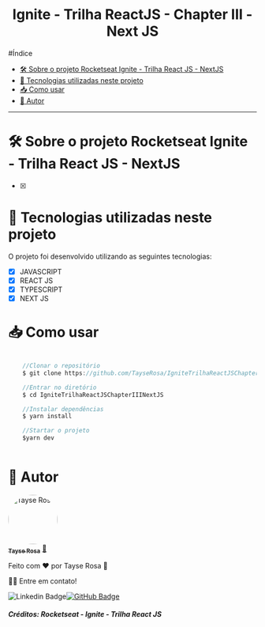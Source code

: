 <h1 align="center">Ignite - Trilha ReactJS - Chapter III - Next JS </h1>

#Índice
- [🛠 Sobre o projeto Rocketseat Ignite - Trilha React JS - NextJS](#-sobre-o-projeto-rocketseat-ignite---trilha-react-js---nextjs)
- [🚀 Tecnologias utilizadas neste projeto](#-tecnologias-utilizadas-neste-projeto)
- [📥 Como usar](#-como-usar)
- [🚀 Autor](#-autor)
  
---
# 🛠 Sobre o projeto Rocketseat Ignite - Trilha React JS - NextJS
- [x] 


# 🚀 Tecnologias utilizadas neste projeto
O projeto foi desenvolvido utilizando as seguintes tecnologias:

- [x] JAVASCRIPT
- [x] REACT JS
- [x] TYPESCRIPT
- [X] NEXT JS

# 📥 Como usar
```js

    //Clonar o repositório
    $ git clone https://github.com/TayseRosa/IgniteTrilhaReactJSChapterIIINextJS.git

    //Entrar no diretório
    $ cd IgniteTrilhaReactJSChapterIIINextJS

    //Instalar dependências
    $ yarn install 

    //Startar o projeto
    $yarn dev
    

``` 

# 🚀 Autor

<a href="https://www.tayserosa.dev">
 <img style="border-radius: 50%;" src="https://avatars.githubusercontent.com/u/31596454?v=4" width="100px;" alt="Tayse Rosa" style="border-radius:50%"/>
 <br />
 <sub><b>Tayse Rosa</b></sub></a> <a href="https://www.tayserosa.dev" title="Tayse Rosa">🚀</a>


Feito com ❤️ por Tayse Rosa 🚀

👋🏽 Entre em contato!

![Linkedin Badge](https://img.shields.io/badge/-TayseRosa-blue?style=flat-square&logo=Linkedin&logoColor=white&link=https://www.linkedin.com/in/tayse-rosa-3b683151/)[![GitHub Badge](https://img.shields.io/badge/GitHub-100000?style=for-the-badge&logo=github&logoColor=white)](https://github.com/TayseRosa/)

<h5> Créditos: Rocketseat - Ignite - Trilha React JS </h5>